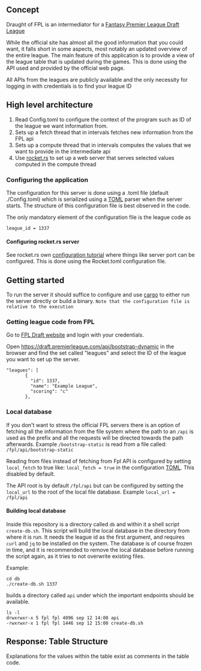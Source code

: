 ## Concept
Draught of FPL is an intermediator for a [Fantasy Premier League Draft League](https://draft.premierleague.com)

While the official site has almost all the good information that you could want, it falls short in
some aspects, most notably an updated overview of the entire league. The main feature of this
application is to provide a view of the league table that is updated during the games. 
This is done using the API used and provided by the official web page.

All APIs from the leagues are publicly available and the only necessity for logging in with 
credentials is to find your league ID

## High level architecture

1. Read Config.toml to configure the context of the program such as ID of the league we want information from.
2. Sets up a fetch thread that in intervals fetches new information from the FPL api
3. Sets up a compute thread that in intervals computes the values that we want to provide in the intermediate api
4. Use [rocket.rs](https://rocket.rs/) to set up a web server that serves selected values computed in the compute thread

### Configuring the application

The configuration for this server is done using a .toml file (default ./Config.toml) which is
serialized using a [TOML](https://toml.io/) parser when the server starts. The structure of this configuration file is
best observed in the code. 

The only mandatory element of the configuration file is the league code as 
```
league_id = 1337
```

#### Configuring rocket.rs server

See rocket.rs own [configuration tutorial](https://rocket.rs/v0.4/guide/configuration/#rockettoml)
where things like server port can be configured. This is done using the Rocket.toml configuration 
file.

## Getting started

To run the server it should suffice to configure and use [cargo](https://doc.rust-lang.org/cargo/)
to either run the server directly or build a binary. `Note that the configuration file is relative
to the execution`

### Getting league code from FPL

Go to [FPL Draft website](https://draft.premierleague.com) and login with your credentials.

Open https://draft.premierleague.com/api/bootstrap-dynamic in the browser and find the 
set called "leagues" and select the ID of the league you want to set up the server.
```  
"leagues": [
       {
         "id": 1337,
         "name": "Example League",
         "scoring": "c"
       },
```

### Local database

If you don't want to stress the official FPL servers there is an option of fetching all the 
information from the file system where the path to an `/api` is used as the prefix and all 
the requests will be directed towards the path afterwards. Example `/bootstrap-static` is read
from a file called: `/fpl/api/bootstrap-static`

Reading from files instead of fetching from Fpl API is configured by setting `local_fetch` to true
like: `local_fetch = true` 
in the configuration [TOML](https://toml.io/). This disabled by default.

The API root is by default `/fpl/api` but can be configured by setting the `local_url` to the
root of the local file database. Example `local_url = /fpl/api` 

#### Building local database

Inside this repository is a directory called `db` and within it a shell script `create-db.sh`.
This script will build the local database in the directory from where it is run. It needs the
league id as the first argument, and requires `curl` and `jq` to be installed on the system. 
The database is of course frozen in time, and it is recommended to remove the local database 
before running the script again, as it tries to not overwrite existing files.

Example:

```
cd db
./create-db.sh 1337
```

builds a directory called `api` under which the important endpoints should be available. 

```
ls -l
drwxrwxr-x 5 fpl fpl 4096 sep 12 14:00 api
-rwxrwxr-x 1 fpl fpl 1446 sep 12 15:00 create-db.sh
```

## Response: Table Structure

Explanations for the values within the table exist as comments in the table code.
